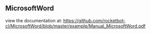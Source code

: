 ## MicrosoftWord

 view the documentation at: https://github.com/rocketbot-cl/MicrosoftWord/blob/master/example/Manual_MicrosoftWord.pdf